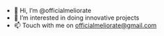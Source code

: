 - 👋 Hi, I’m @officialmeliorate
- 👀 I’m interested in doing innovative projects
- 📫 Touch with me on officialmeliorate@gmail.com

<!---
officialmeliorate/officialmeliorate is a ✨ special ✨ repository because its `README.md` (this file) appears on your GitHub profile.
You can click the Preview link to take a look at your changes.
--->

